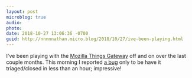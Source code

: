 ```yaml
---
layout: post
microblog: true
audio: 
photo: 
date: 2018-10-27 13:06:36 -0700
guid: http://nnnnnathan.micro.blog/2018/10/27/ive-been-playing.html
---
```

I've been playing with the [Mozilla Things Gateway](https://github.com/mozilla-iot/gateway) off and on over the last couple months. This morning I reported [a bug](https://github.com/mozilla-iot/gateway/issues/1458) only to be have it triaged/closed in less than an hour; impressive!
